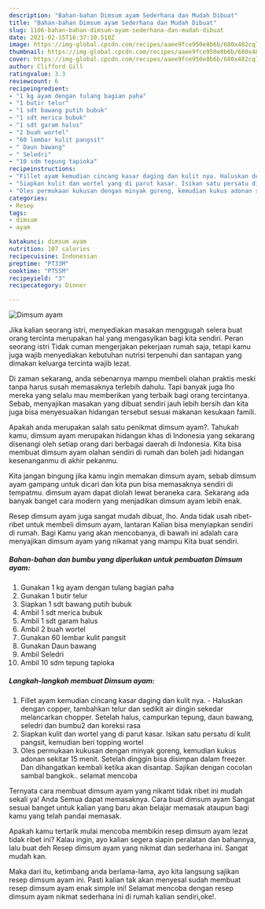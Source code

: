 ```yaml
---
description: "Bahan-bahan Dimsum ayam Sederhana dan Mudah Dibuat"
title: "Bahan-bahan Dimsum ayam Sederhana dan Mudah Dibuat"
slug: 1106-bahan-bahan-dimsum-ayam-sederhana-dan-mudah-dibuat
date: 2021-02-15T16:37:10.518Z
image: https://img-global.cpcdn.com/recipes/aaee9fce950e8b6b/680x482cq70/dimsum-ayam-foto-resep-utama.jpg
thumbnail: https://img-global.cpcdn.com/recipes/aaee9fce950e8b6b/680x482cq70/dimsum-ayam-foto-resep-utama.jpg
cover: https://img-global.cpcdn.com/recipes/aaee9fce950e8b6b/680x482cq70/dimsum-ayam-foto-resep-utama.jpg
author: Clifford Gill
ratingvalue: 3.3
reviewcount: 6
recipeingredient:
- "1 kg ayam dengan tulang bagian paha"
- "1 butir telur"
- "1 sdt bawang putih bubuk"
- "1 sdt merica bubuk"
- "1 sdt garam halus"
- "2 buah wortel"
- "60 lembar kulit pangsit"
- " Daun bawang"
- " Seledri"
- "10 sdm tepung tapioka"
recipeinstructions:
- "Fillet ayam kemudian cincang kasar daging dan kulit nya. Haluskan dengan copper, tambahkan telur dan sedikit air dingin sekedar melancarkan chopper. Setelah halus, campurkan tepung, daun bawang, seledri dan bumbu2 dan koreksi rasa"
- "Siapkan kulit dan wortel yang di parut kasar. Isikan satu persatu di kulit pangsit, kemudian beri topping wortel"
- "Oles permukaan kukusan dengan minyak goreng, kemudian kukus adonan sekitar 15 menit. Setelah dinggin bisa disimpan dalam freezer. Dan dihangatkan kembali ketika akan disantap. Sajikan dengan cocolan sambal bangkok.. selamat mencoba"
categories:
- Resep
tags:
- dimsum
- ayam

katakunci: dimsum ayam 
nutrition: 107 calories
recipecuisine: Indonesian
preptime: "PT33M"
cooktime: "PT55M"
recipeyield: "3"
recipecategory: Dinner

---
```



![Dimsum ayam](https://img-global.cpcdn.com/recipes/aaee9fce950e8b6b/680x482cq70/dimsum-ayam-foto-resep-utama.jpg)

Jika kalian seorang istri, menyediakan masakan menggugah selera buat orang tercinta merupakan hal yang mengasyikan bagi kita sendiri. Peran seorang istri Tidak cuman mengerjakan pekerjaan rumah saja, tetapi kamu juga wajib menyediakan kebutuhan nutrisi terpenuhi dan santapan yang dimakan keluarga tercinta wajib lezat.

Di zaman  sekarang, anda sebenarnya mampu membeli olahan praktis meski tanpa harus susah memasaknya terlebih dahulu. Tapi banyak juga lho mereka yang selalu mau memberikan yang terbaik bagi orang tercintanya. Sebab, menyajikan masakan yang dibuat sendiri jauh lebih bersih dan kita juga bisa menyesuaikan hidangan tersebut sesuai makanan kesukaan famili. 



Apakah anda merupakan salah satu penikmat dimsum ayam?. Tahukah kamu, dimsum ayam merupakan hidangan khas di Indonesia yang sekarang disenangi oleh setiap orang dari berbagai daerah di Indonesia. Kita bisa membuat dimsum ayam olahan sendiri di rumah dan boleh jadi hidangan kesenanganmu di akhir pekanmu.

Kita jangan bingung jika kamu ingin memakan dimsum ayam, sebab dimsum ayam gampang untuk dicari dan kita pun bisa memasaknya sendiri di tempatmu. dimsum ayam dapat diolah lewat beraneka cara. Sekarang ada banyak banget cara modern yang menjadikan dimsum ayam lebih enak.

Resep dimsum ayam juga sangat mudah dibuat, lho. Anda tidak usah ribet-ribet untuk membeli dimsum ayam, lantaran Kalian bisa menyiapkan sendiri di rumah. Bagi Kamu yang akan mencobanya, di bawah ini adalah cara menyajikan dimsum ayam yang nikamat yang mampu Kita buat sendiri.

<!--inarticleads1-->

##### Bahan-bahan dan bumbu yang diperlukan untuk pembuatan Dimsum ayam:

1. Gunakan 1 kg ayam dengan tulang bagian paha
1. Gunakan 1 butir telur
1. Siapkan 1 sdt bawang putih bubuk
1. Ambil 1 sdt merica bubuk
1. Ambil 1 sdt garam halus
1. Ambil 2 buah wortel
1. Gunakan 60 lembar kulit pangsit
1. Gunakan  Daun bawang
1. Ambil  Seledri
1. Ambil 10 sdm tepung tapioka




<!--inarticleads2-->

##### Langkah-langkah membuat Dimsum ayam:

1. Fillet ayam kemudian cincang kasar daging dan kulit nya. - Haluskan dengan copper, tambahkan telur dan sedikit air dingin sekedar melancarkan chopper. Setelah halus, campurkan tepung, daun bawang, seledri dan bumbu2 dan koreksi rasa
1. Siapkan kulit dan wortel yang di parut kasar. Isikan satu persatu di kulit pangsit, kemudian beri topping wortel
1. Oles permukaan kukusan dengan minyak goreng, kemudian kukus adonan sekitar 15 menit. Setelah dinggin bisa disimpan dalam freezer. Dan dihangatkan kembali ketika akan disantap. Sajikan dengan cocolan sambal bangkok.. selamat mencoba




Ternyata cara membuat dimsum ayam yang nikamt tidak ribet ini mudah sekali ya! Anda Semua dapat memasaknya. Cara buat dimsum ayam Sangat sesuai banget untuk kalian yang baru akan belajar memasak ataupun bagi kamu yang telah pandai memasak.

Apakah kamu tertarik mulai mencoba membikin resep dimsum ayam lezat tidak ribet ini? Kalau ingin, ayo kalian segera siapin peralatan dan bahannya, lalu buat deh Resep dimsum ayam yang nikmat dan sederhana ini. Sangat mudah kan. 

Maka dari itu, ketimbang anda berlama-lama, ayo kita langsung sajikan resep dimsum ayam ini. Pasti kalian tak akan menyesal sudah membuat resep dimsum ayam enak simple ini! Selamat mencoba dengan resep dimsum ayam nikmat sederhana ini di rumah kalian sendiri,oke!.

